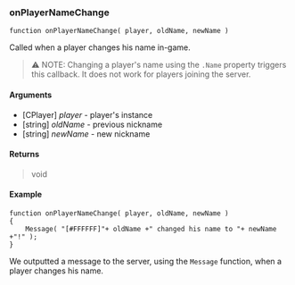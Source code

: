 ### onPlayerNameChange
```Squirrel
function onPlayerNameChange( player, oldName, newName )
```

Called when a player changes his name in-game.

> :warning: NOTE: Changing a player's name using the `.Name` property triggers this callback. It does not work for players joining the server.

#### Arguments

- [CPlayer] *player* - player's instance
- [string] *oldName* - previous nickname
- [string] *newName* - new nickname

#### Returns
> void

#### Example
```Squirrel
function onPlayerNameChange( player, oldName, newName )
{
    Message( "[#FFFFFF]"+ oldName +" changed his name to "+ newName +"!" );
}
```

We outputted a message to the server, using the `Message` function, when a player changes his name.
